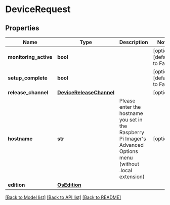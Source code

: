 # DeviceRequest


## Properties
Name | Type | Description | Notes
------------ | ------------- | ------------- | -------------
**monitoring_active** | **bool** |  | [optional] [default to False]
**setup_complete** | **bool** |  | [optional] [default to False]
**release_channel** | [**DeviceReleaseChannel**](DeviceReleaseChannel.md) |  | [optional] 
**hostname** | **str** | Please enter the hostname you set in the Raspberry Pi Imager&#39;s Advanced Options menu (without .local extension) | [optional] 
**edition** | [**OsEdition**](OsEdition.md) |  | 

[[Back to Model list]](../README.md#documentation-for-models) [[Back to API list]](../README.md#documentation-for-api-endpoints) [[Back to README]](../README.md)


